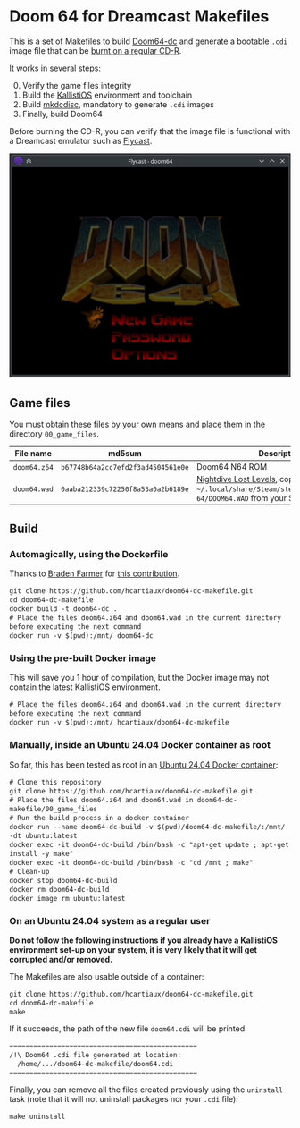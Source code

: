 # Doom 64 for Dreamcast Makefiles

This is a set of Makefiles to build [Doom64-dc](https://github.com/jnmartin84/doom64-dc) and generate a bootable `.cdi` image file that can be [burnt on a regular CD-R](https://github.com/alex-free/dreamcast-cdi-burner).

It works in several steps:

0. Verify the game files integrity
1. Build the [KallistiOS](https://dreamcast.wiki/Getting_Started_with_Dreamcast_development) environment and toolchain
2. Build [mkdcdisc](https://gitlab.com/simulant/mkdcdisc), mandatory to generate `.cdi` images
3. Finally, build Doom64

Before burning the CD-R, you can verify that the image file is functional with a Dreamcast emulator such as [Flycast](https://github.com/flyinghead/flycast).

![Doom64](https://github.com/hcartiaux/doom64-dc-makefile/blob/main/doom64.png?raw=true)

## Game files

You must obtain these files by your own means and place them in the directory `00_game_files`.

| File name    | md5sum                             | Description                                                                                                                                                                       |
|--------------|------------------------------------|-----------------------------------------------------------------------------------------------------------------------------------------------------------------------------------|
| `doom64.z64` | `b67748b64a2cc7efd2f3ad4504561e0e` | Doom64 N64 ROM                                                                                                                                                                    |
| `doom64.wad` | `0aaba212339c72250f8a53a0a2b6189e` | [Nightdive Lost Levels](https://store.steampowered.com/app/1148590/DOOM_64/), copy this file `~/.local/share/Steam/steamapps/common/Doom 64/DOOM64.WAD` from your Steam directory |

## Build

### Automagically, using the Dockerfile

Thanks to [Braden Farmer](https://github.com/farmerbb) for [this contribution](https://github.com/hcartiaux/doom64-dc-makefile/pull/1).

```
git clone https://github.com/hcartiaux/doom64-dc-makefile.git
cd doom64-dc-makefile
docker build -t doom64-dc .
# Place the files doom64.z64 and doom64.wad in the current directory before executing the next command
docker run -v $(pwd):/mnt/ doom64-dc
```

### Using the pre-built Docker image

This will save you 1 hour of compilation, but the Docker image may not contain the latest KallistiOS environment.

```
# Place the files doom64.z64 and doom64.wad in the current directory before executing the next command
docker run -v $(pwd):/mnt/ hcartiaux/doom64-dc-makefile
```

### Manually, inside an Ubuntu 24.04 Docker container as root

So far, this has been tested as root in an [Ubuntu 24.04 Docker container](https://hub.docker.com/_/ubuntu/):

```
# Clone this repository
git clone https://github.com/hcartiaux/doom64-dc-makefile.git
# Place the files doom64.z64 and doom64.wad in doom64-dc-makefile/00_game_files
# Run the build process in a docker container
docker run --name doom64-dc-build -v $(pwd)/doom64-dc-makefile/:/mnt/ -dt ubuntu:latest
docker exec -it doom64-dc-build /bin/bash -c "apt-get update ; apt-get install -y make"
docker exec -it doom64-dc-build /bin/bash -c "cd /mnt ; make"
# Clean-up
docker stop doom64-dc-build
docker rm doom64-dc-build
docker image rm ubuntu:latest
```

### On an Ubuntu 24.04 system as a regular user

**Do not follow the following instructions if you already have a KallistiOS environment set-up on your system,
it is very likely that it will get corrupted and/or removed.**

The Makefiles are also usable outside of a container:

```
git clone https://github.com/hcartiaux/doom64-dc-makefile.git
cd doom64-dc-makefile
make
```

If it succeeds, the path of the new file `doom64.cdi` will be printed.

```
===============================================
/!\ Doom64 .cdi file generated at location:
  /home/.../doom64-dc-makefile/doom64.cdi
===============================================
```

Finally, you can remove all the files created previously using the `uninstall` task (note that it will not uninstall packages nor your `.cdi` file):

```
make uninstall
```

